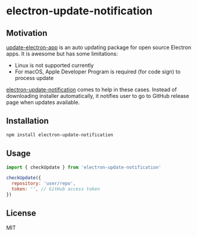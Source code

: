# electron-update-notification

## Motivation

[update-electron-app](https://github.com/electron/update-electron-app) is an auto updating package for open source Electron apps. It is awesome but has some limitations:

- Linux is not supported currently
- For macOS, Apple Developer Program is required (for code sign) to process update

[electron-update-notification]() comes to help in these cases. Instead of downloading installer automatically, it notifies user to go to GitHub release page when updates available.

## Installation

```sh
npm install electron-update-notification
```

## Usage

```js
import { checkUpdate } from 'electron-update-notification'

checkUpdate({
  repository: 'user/repo',
  token: '', // GitHub access token
})
```

## License

MIT
